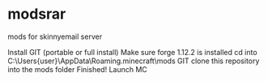 # modsrar
mods for skinnyemail server

Install GIT (portable or full install)
Make sure forge 1.12.2 is installed
cd into C:\Users\{user}\AppData\Roaming\.minecraft\mods
GIT clone this repository into the mods folder
Finished!
Launch MC
